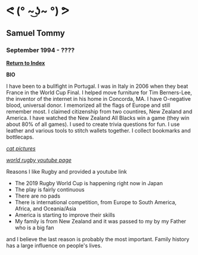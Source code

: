 # ᕙ (° ~͜ʖ~ °) ᕗ


## Samuel Tommy

### September 1994 - ???? 

[**Return to Index**](https://github.com/Samuelhtommy/Samuelhtommy.github.io/index.md)

**BIO**

I have been to a bullfight in Portugal. I was in Italy in 2006 when they beat France in the World Cup Final. I  helped move furniture for Tim Berners-Lee, the inventor of the internet in his home in Concorda, MA. I have O-negative blood, universal donor. I memorized all the flags of Europe and still remember most. I claimed citizenship from two countires, New Zealand and America. I have watched the New Zealand All Blacks win a game (they win about 80% of all games). I used to create trivia questions for fun. I use leather and various tools to stitch wallets together. I collect bookmarks and bottlecaps.   

*[cat pictures](https://imgur.com/gallery/Jfni3)*

*[world rugby youtube page](https://www.youtube.com/user/irb)*

Reasons I like Rugby and provided a youtube link
+ The 2019 Rugby World Cup is happening right now in Japan
+ The play is fairly continuous
+ There are no pads
+ There is international competition, from Europe to South America, Africa, and Oceania/Asia
+ America is starting to improve their skills
+ My family is from New Zealand and it was passed to my by my Father who is a big fan

and I believe the last reason is probably the most important. Family history has a large influence on people's lives.
